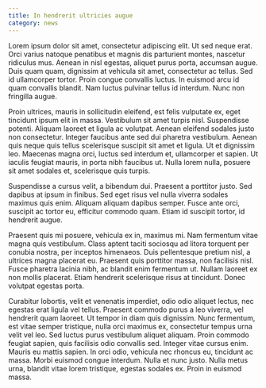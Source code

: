 ```yaml
---
title: In hendrerit ultricies augue
category: news
---
```




Lorem ipsum dolor sit amet, consectetur adipiscing elit. Ut sed neque erat. Orci varius natoque penatibus et magnis dis parturient montes, nascetur ridiculus mus. Aenean in nisl egestas, aliquet purus porta, accumsan augue. Duis quam quam, dignissim at vehicula sit amet, consectetur ac tellus. Sed id ullamcorper tortor. Proin congue convallis luctus. In euismod arcu id quam convallis blandit. Nam luctus pulvinar tellus id interdum. Nunc non fringilla augue.

Proin ultrices, mauris in sollicitudin eleifend, est felis vulputate ex, eget tincidunt ipsum elit in massa. Vestibulum sit amet turpis nisl. Suspendisse potenti. Aliquam laoreet et ligula ac volutpat. Aenean eleifend sodales justo non consectetur. Integer faucibus ante sed dui pharetra vestibulum. Aenean quis neque quis tellus scelerisque suscipit sit amet et ligula. Ut et dignissim leo. Maecenas magna orci, luctus sed interdum et, ullamcorper et sapien. Ut iaculis feugiat mauris, in porta nibh faucibus ut. Nulla lorem nulla, posuere sit amet sodales et, scelerisque quis turpis.

Suspendisse a cursus velit, a bibendum dui. Praesent a porttitor justo. Sed dapibus at ipsum in finibus. Sed eget risus vel nulla viverra sodales maximus quis enim. Aliquam aliquam dapibus semper. Fusce ante orci, suscipit ac tortor eu, efficitur commodo quam. Etiam id suscipit tortor, id hendrerit augue.

Praesent quis mi posuere, vehicula ex in, maximus mi. Nam fermentum vitae magna quis vestibulum. Class aptent taciti sociosqu ad litora torquent per conubia nostra, per inceptos himenaeos. Duis pellentesque pretium nisl, a ultrices magna placerat eu. Praesent quis porttitor massa, non facilisis nisl. Fusce pharetra lacinia nibh, ac blandit enim fermentum ut. Nullam laoreet ex non mollis placerat. Etiam hendrerit scelerisque risus at tincidunt. Donec volutpat egestas porta.

Curabitur lobortis, velit et venenatis imperdiet, odio odio aliquet lectus, nec egestas erat ligula vel tellus. Praesent commodo purus a leo viverra, vel hendrerit quam laoreet. Ut tempor in diam quis dignissim. Nunc fermentum, est vitae semper tristique, nulla orci maximus ex, consectetur tempus urna velit vel leo. Sed luctus purus vestibulum aliquet aliquam. Proin commodo feugiat sapien, quis facilisis odio convallis sed. Integer vitae cursus enim. Mauris eu mattis sapien. In orci odio, vehicula nec rhoncus eu, tincidunt ac massa. Morbi euismod congue interdum. Nulla et nunc justo. Nulla metus urna, blandit vitae lorem tristique, egestas sodales ex. Proin in euismod massa. 
